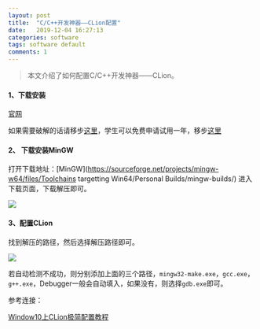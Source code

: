 ```yaml
---
layout: post
title:  "C/C++开发神器——CLion配置"
date:   2019-12-04 16:27:13
categories: software
tags: software default
comments: 1
---
```

> 本文介绍了如何配置C/C++开发神器——CLion。

#### 1、下载安装

[官网](https://www.jetbrains.com/clion/download/#section=windows)

如果需要破解的话请移步[这里](http://idea.lanyus.com/)，学生可以免费申请试用一年，移步[这里](https://www.jetbrains.com/pycharm/buy/?fromIDE#discounts)



#### 2、 下载安装MinGW

打开下载地址：[MinGW](https://sourceforge.net/projects/mingw-w64/files/Toolchains targetting Win64/Personal Builds/mingw-builds/) 进入下载页面，下载解压即可。

![](D:\Git_love1994love\love1994love.github.io\img\2019-12-04-CLion\02.png)

#### 3、配置CLion

找到解压的路径，然后选择解压路径即可。

![](D:\Git_love1994love\love1994love.github.io\img\2019-12-04-CLion\01.png)



若自动检测不成功，则分别添加上面的三个路径，`mingw32-make.exe`，`gcc.exe`，`g++.exe`，Debugger一般会自动填入，如果没有，则选择`gdb.exe`即可。





参考连接：

[Window10上CLion极简配置教程](https://www.jianshu.com/p/1aa989808e15)